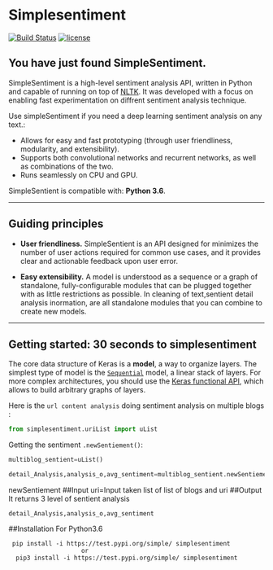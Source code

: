 ﻿# Simplesentiment
[![Build Status](https://travis-ci.org/sushantjha8/simplesentiment.svg?branch=master)](https://travis-ci.org/sushantjha8/simplesentiment)
[![license](https://img.shields.io/github/license/mashape/apistatus.svg?maxAge=2592000)](https://github.com/keras-team/keras/blob/master/LICENSE)

## You have just found SimpleSentiment.

SimpleSentiment is a high-level sentiment analysis API, written in Python and capable of running on top of [NLTK](https://github.com/nltk/nltk). It was developed with a focus on enabling fast experimentation on diffrent sentiment analysis technique.

Use simpleSentiment if you need a deep learning sentiment analysis on any text.:

- Allows for easy and fast prototyping (through user friendliness, modularity, and extensibility).
- Supports both convolutional networks and recurrent networks, as well as combinations of the two.
- Runs seamlessly on CPU and GPU.

SimpleSentient is compatible with: __Python 3.6__.


------------------


## Guiding principles

- __User friendliness.__ SimpleSentient is an API designed for minimizes the number of user actions required for common use cases, and it provides clear and actionable feedback upon user error.



- __Easy extensibility.__ A model is understood as a sequence or a graph of standalone, fully-configurable modules that can be plugged together with as little restrictions as possible. In cleaning of text,sentient detail analysis inormation, are all standalone modules that you can combine to create new models.



------------------


## Getting started: 30 seconds to simplesentiment

The core data structure of Keras is a __model__, a way to organize layers. The simplest type of model is the [`Sequential`](https://keras.io/getting-started/sequential-model-guide) model, a linear stack of layers. For more complex architectures, you should use the [Keras functional API](https://keras.io/getting-started/functional-api-guide), which allows to build arbitrary graphs of layers.

Here is the `url content analysis` doing sentiment analysis on multiple blogs :

```python
from simplesentiment.uriList import uList

```

Getting the sentiment `.newSentiement()`:

```python
multiblog_sentient=uList()

detail_Analysis,analysis_o,avg_sentiment=multiblog_sentient.newSentiement(['http://blogurl'])
```
newSentiement
##Input
uri=Input taken list of list of blogs and uri
##Output
It returns 3 level of sentient analysis
```
detail_Analysis,analysis_o,avg_sentiment
```
##Installation
For Python3.6
```
 pip install -i https://test.pypi.org/simple/ simplesentiment
                    or
  pip3 install -i https://test.pypi.org/simple/ simplesentiment
  ```
